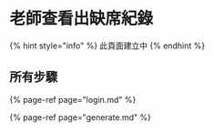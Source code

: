 # 老師查看出缺席紀錄

{% hint style="info" %}
此頁面建立中
{% endhint %}

## 所有步驟

{% page-ref page="login.md" %}

{% page-ref page="generate.md" %}



